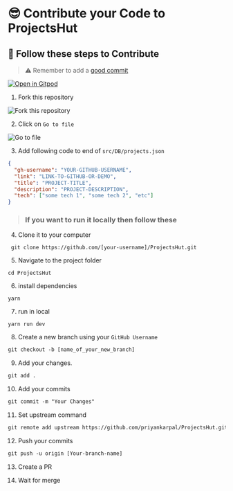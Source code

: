 # 😎 Contribute your Code to ProjectsHut

## 🧐 Follow these steps to Contribute

> ⚠️ Remember to add a [good commit](https://twitter.com/Priyankarpal/status/1638403157863673859)

[![Open in Gitpod](https://gitpod.io/button/open-in-gitpod.svg)](https://gitpod.io/#https://github.com/priyankarpal/ProjectsHut)

1. Fork this repository

![ Fork this repository](https://user-images.githubusercontent.com/88102392/226444075-7d7d28b5-8d88-459a-bb82-38a3f64aaf28.png)

2. Click on `Go to file`

![Go to file](https://user-images.githubusercontent.com/88102392/226444608-12a2abb9-436c-4843-8893-49029cb4c033.png)

3. Add following code to end of `src/DB/projects.json`

```json
{
  "gh-username": "YOUR-GITHUB-USERNAME",
  "link": "LINK-TO-GITHUB-OR-DEMO",
  "title": "PROJECT-TITLE",
  "description": "PROJECT-DESCRIPTION",
  "tech": ["some tech 1", "some tech 2", "etc"]
}
```

> ### If you want to run it locally then follow these

4.  Clone it to your computer

```
 git clone https://github.com/[your-username]/ProjectsHut.git
```

5.  Navigate to the project folder

```
cd ProjectsHut
```

6.  install dependencies

```
yarn
```

7.  run in local

```
yarn run dev
```

8.  Create a new branch using your `GitHub Username`

```diff
git checkout -b [name_of_your_new_branch]
```

9. Add your changes.

```diff
git add .
```

10. Add your commits

```diff
git commit -m "Your Changes"
```

11. Set upstream command

```diff
git remote add upstream https://github.com/priyankarpal/ProjectsHut.git
```

12. Push your commits

```diff
git push -u origin [Your-branch-name]
```

13. Create a PR

14. Wait for merge
